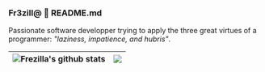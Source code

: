### Fr3zill@ :dizzy: README.md

Passionate software developper trying to apply the three great virtues of a programmer: *"laziness, impatience, and hubris"*.


| <img align="center" src="https://github-readme-stats.vercel.app/api?username=frezilla&show_icons=true&theme=transparent&include_all_commits=true&hide_border=true" alt="Frezilla's github stats" /> | <img align="center" src="https://github-readme-stats.vercel.app/api/top-langs/?username=frezilla&layout=compact&hide_border=true" /> |
| ------------- | ------------- |

